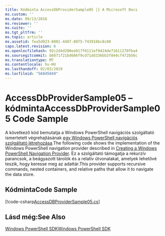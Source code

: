 ```yaml
---
title: Kódminta AccessDbProviderSample05 |} A Microsoft Docs
ms.custom: ''
ms.date: 09/13/2016
ms.reviewer: ''
ms.suite: ''
ms.tgt_pltfrm: ''
ms.topic: article
ms.assetid: fea5d923-8001-4407-8975-743918bc8c80
caps.latest.revision: 6
ms.openlocfilehash: 92c2d4d200ea917f0111ef9424de71611270fba4
ms.sourcegitcommit: b6871f21bd666f9cd71dd336bb3f844cf472b56c
ms.translationtype: MT
ms.contentlocale: hu-HU
ms.lasthandoff: 02/03/2019
ms.locfileid: "56845849"
---
```

# <a name="accessdbprovidersample05-code-sample"></a><span data-ttu-id="a7249-102">AccessDbProviderSample05 – kódminta</span><span class="sxs-lookup"><span data-stu-id="a7249-102">AccessDbProviderSample05 Code Sample</span></span>

<span data-ttu-id="a7249-103">A következő kód bemutatja a Windows PowerShell navigációs szolgáltató ismertetett végrehajtásának [egy Windows PowerShell navigációs szolgáltató létrehozása](./creating-a-windows-powershell-navigation-provider.md).</span><span class="sxs-lookup"><span data-stu-id="a7249-103">The following code shows the implementation of the Windows PowerShell navigation provider described in [Creating a Windows PowerShell Navigation Provider](./creating-a-windows-powershell-navigation-provider.md).</span></span> <span data-ttu-id="a7249-104">Ez a szolgáltató támogatja a rekurzív parancsok, a beágyazott tárolók és a relatív útvonalakat, amelyek lehetővé teszik, hogy keresse meg az adattár.</span><span class="sxs-lookup"><span data-stu-id="a7249-104">This provider supports recursive commands, nested containers, and relative paths that allow it to navigate the data store.</span></span>

## <a name="code-sample"></a><span data-ttu-id="a7249-105">Kódminta</span><span class="sxs-lookup"><span data-stu-id="a7249-105">Code Sample</span></span>

[!code-csharp[AccessDBProviderSample05.cs](../../powershell-sdk-samples/SDK-2.0/csharp/AccessDBProviderSample05/AccessDBProviderSample05.cs#L11-L1960 "AccessDBProviderSample05.cs")]

## <a name="see-also"></a><span data-ttu-id="a7249-106">Lásd még:</span><span class="sxs-lookup"><span data-stu-id="a7249-106">See Also</span></span>

[<span data-ttu-id="a7249-107">Windows PowerShell SDK</span><span class="sxs-lookup"><span data-stu-id="a7249-107">Windows PowerShell SDK</span></span>](../windows-powershell-reference.md)